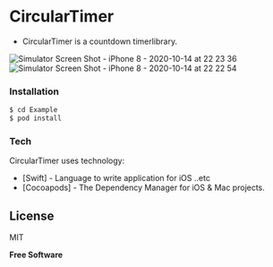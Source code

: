 # CircularTimer
  - CircularTimer is a countdown timerlibrary.

![Simulator Screen Shot - iPhone 8 - 2020-10-14 at 22 23 36](https://user-images.githubusercontent.com/15699560/96002657-f59e1680-0e6b-11eb-8e8c-f81f115c9139.png)
![Simulator Screen Shot - iPhone 8 - 2020-10-14 at 22 22 54](https://user-images.githubusercontent.com/15699560/96002662-f6cf4380-0e6b-11eb-834d-5b5e7bdb5b99.png)


### Installation
```sh
$ cd Example
$ pod install
```

### Tech
CircularTimer uses technology:

* [Swift] - Language to write application for iOS ..etc
* [Cocoapods] - The Dependency Manager for iOS & Mac projects.

License
----
MIT

**Free Software**


